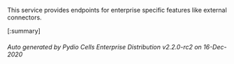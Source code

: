 






This service provides endpoints for enterprise specific features like external connectors.

[:summary]

###### Auto generated by Pydio Cells Enterprise Distribution v2.2.0-rc2 on 16-Dec-2020
